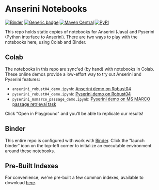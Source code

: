 # Anserini Notebooks

[![Binder](https://mybinder.org/badge_logo.svg)](https://mybinder.org/v2/gh/castorini/anserini-notebooks/master)
[![Generic badge](https://img.shields.io/badge/Lucene-v8.0.0-brightgreen.svg)](https://archive.apache.org/dist/lucene/java/8.0.0/)
[![Maven Central](https://img.shields.io/maven-central/v/io.anserini/anserini?color=brightgreen)](https://search.maven.org/search?q=a:anserini)
[![PyPI](https://img.shields.io/pypi/v/pyserini?color=brightgreen)](https://pypi.org/project/pyserini/)

This repo holds static copies of notebooks for Anserini (Java) and Pyserini (Python interface to Anserini).
There are two ways to play with the notebooks here, using Colab and Binder.

## Colab

The notebooks in this repo are sync'ed (by hand) with notebooks in Colab.
These online demos provide a low-effort way to try out Anserini and Pyserini features:

+ `anserini_robust04_demo.ipynb`: [Anserini demo on Robust04](https://colab.research.google.com/drive/1s44ylhEkXDzqNgkJSyXDYetGIxO9TWZn)
+ `pyserini_robust04_demo.ipynb`: [Pyserini demo on Robust04](https://colab.research.google.com/drive/1wiDOnjsPMZzrleQF-GnE5W6VsF7biuXH)
+ `pyserini_msmarco_passage_demo.ipynb`: [Pyserini demo on MS MARCO passage retrieval task](https://colab.research.google.com/drive/1nY1bjwop3Enygrks-208EilhiCYmYKT6)

Click "Open in Playground" and you'll be able to replicate our results!

## Binder

This entire repo is configured with work with [Binder](https://mybinder.org/).
Click the "launch binder" icon on the top-left corner to initialize an executable environment around these notebooks.

## Pre-Built Indexes

For convenience, we've pre-built a few common indexes, available to download [here](https://git.uwaterloo.ca/jimmylin/anserini-indexes).

